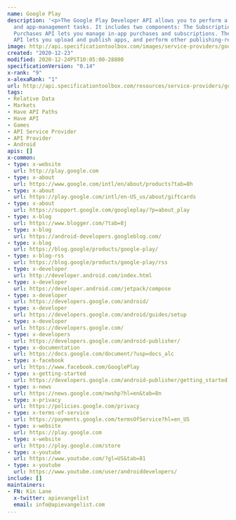 ```yaml
---
name: Google Play
description: '<p>The Google Play Developer API allows you to perform a number of publishing
  and app-management tasks. It includes two components: The Subscriptions and In-App
  Purchases API lets you manage in-app purchases and subscriptions. The Publishing
  API lets you upload and publish apps, and perform other publishing-related tasks.</p>'
image: http://api.specificationtoolbox.com/images/service-providers/google-play.jpg
created: "2020-12-23"
modified: 2020-12-24PST10:05:00-28800
specificationVersion: "0.14"
x-rank: "9"
x-alexaRank: "1"
url: http://api.specificationtoolbox.com/resources/service-providers/google-play/
tags:
- Relative Data
- Markets
- Have API Paths
- Have API
- Games
- API Service Provider
- API Provider
- Android
apis: []
x-common:
- type: x-website
  url: http://play.google.com
- type: x-about
  url: https://www.google.com/intl/en/about/products?tab=8h
- type: x-about
  url: https://play.google.com/intl/en-US_us/about/giftcards
- type: x-about
  url: https://support.google.com/googleplay/?p=about_play
- type: x-blog
  url: https://www.blogger.com/?tab=8j
- type: x-blog
  url: https://android-developers.googleblog.com/
- type: x-blog
  url: https://blog.google/products/google-play/
- type: x-blog-rss
  url: https://blog.google/products/google-play/rss
- type: x-developer
  url: http://developer.android.com/index.html
- type: x-developer
  url: https://developer.android.com/jetpack/compose
- type: x-developer
  url: https://developers.google.com/android/
- type: x-developer
  url: https://developers.google.com/android/guides/setup
- type: x-developer
  url: https://developers.google.com/
- type: x-developers
  url: https://developers.google.com/android-publisher/
- type: x-documentation
  url: https://docs.google.com/document/?usp=docs_alc
- type: x-facebook
  url: https://www.facebook.com/GooglePlay
- type: x-getting-started
  url: https://developers.google.com/android-publisher/getting_started
- type: x-news
  url: https://news.google.com/nwshp?hl=en&tab=8n
- type: x-privacy
  url: https://policies.google.com/privacy
- type: x-terms-of-service
  url: https://payments.google.com/termsOfService?hl=en_US
- type: x-website
  url: https://play.google.com
- type: x-website
  url: https://play.google.com/store
- type: x-youtube
  url: https://www.youtube.com/?gl=US&tab=81
- type: x-youtube
  url: https://www.youtube.com/user/androiddevelopers/
include: []
maintainers:
- FN: Kin Lane
  x-twitter: apievangelist
  email: info@apievangelist.com
...
```

